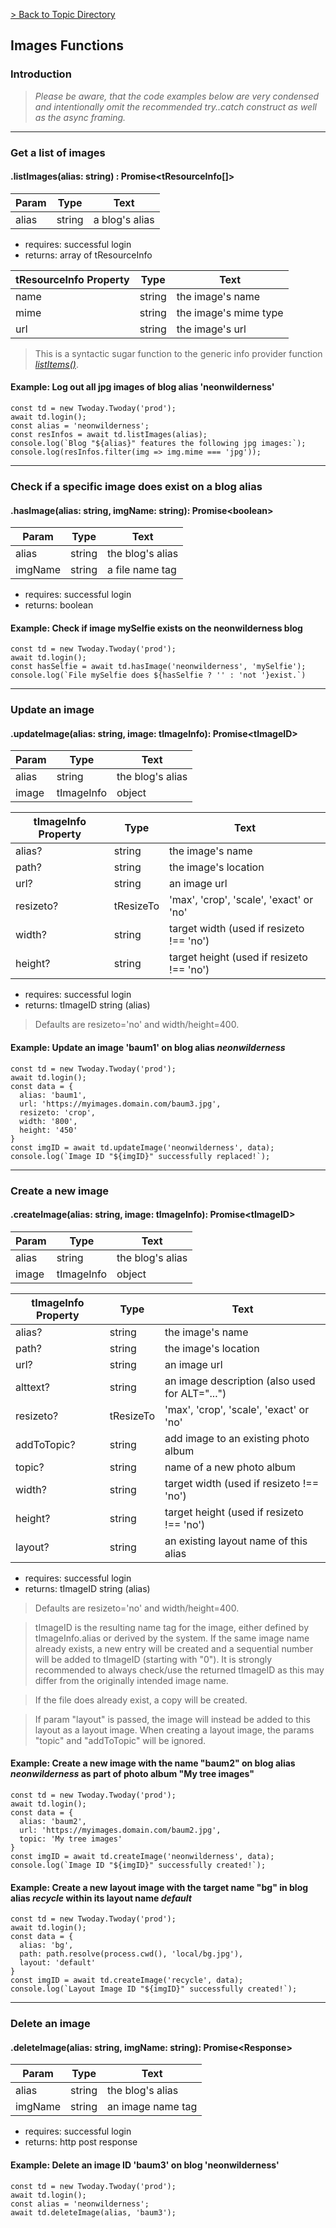 
[> Back to Topic Directory](../README.md#topic-related-class-functions)

## Images Functions
### Introduction

> *Please be aware, that the code examples below are very condensed and intentionally omit the recommended try..catch construct as well as the async framing.*
<hr>

### Get a list of images
#### .listImages(alias: string) : Promise&lt;tResourceInfo[]&gt;

Param | Type | Text
--- | --- | --- 
alias | string | a blog's alias

- requires: successful login
- returns: array of tResourceInfo

tResourceInfo Property | Type | Text
--- | --- | --- 
name | string | the image's name
mime | string | the image's mime type 
url | string | the image's url

> This is a syntactic sugar function to the generic info provider function *[listItems()](./docs/helper.md#get-a-list-of-files-or-images)*.

#### Example: Log out all jpg images of blog alias 'neonwilderness'
```
const td = new Twoday.Twoday('prod');
await td.login();
const alias = 'neonwilderness';
const resInfos = await td.listImages(alias);
console.log(`Blog "${alias}" features the following jpg images:`);
console.log(resInfos.filter(img => img.mime === 'jpg'));
```
<hr>

### Check if a specific image does exist on a blog alias
#### .hasImage(alias: string, imgName: string): Promise&lt;boolean&gt;

Param | Type | Text
--- | --- | --- 
alias | string | the blog's alias
imgName | string | a file name tag

- requires: successful login
- returns: boolean

#### Example: Check if image mySelfie exists on the neonwilderness blog
```
const td = new Twoday.Twoday('prod');
await td.login();
const hasSelfie = await td.hasImage('neonwilderness', 'mySelfie');
console.log(`File mySelfie does ${hasSelfie ? '' : 'not '}exist.`)
```
<hr>

### Update an image
#### .updateImage(alias: string, image: tImageInfo): Promise&lt;tImageID&gt;

Param | Type | Text
--- | --- | --- 
alias | string | the blog's alias
image | tImageInfo | object

tImageInfo Property | Type | Text
--- | --- | --- 
alias? | string | the image's name
path? | string | the image's location
url? | string | an image url
resizeto? | tResizeTo | 'max', 'crop', 'scale', 'exact' or 'no'
width? | string | target width (used if resizeto !== 'no')
height? | string | target height (used if resizeto !== 'no')

- requires: successful login
- returns: tImageID string (alias)

> Defaults are resizeto='no' and width/height=400.

#### Example: Update an image 'baum1' on blog alias *neonwilderness*
```
const td = new Twoday.Twoday('prod');
await td.login();
const data = { 
  alias: 'baum1',
  url: 'https://myimages.domain.com/baum3.jpg',
  resizeto: 'crop',
  width: '800',
  height: '450'
}
const imgID = await td.updateImage('neonwilderness', data);
console.log(`Image ID "${imgID}" successfully replaced!`);
```
<hr>

### Create a new image
#### .createImage(alias: string, image: tImageInfo): Promise&lt;tImageID&gt;

Param | Type | Text
--- | --- | --- 
alias | string | the blog's alias
image | tImageInfo | object

tImageInfo Property | Type | Text
--- | --- | --- 
alias? | string | the image's name
path? | string | the image's location
url? | string | an image url
alttext? | string | an image description (also used for ALT="...")
resizeto? | tResizeTo | 'max', 'crop', 'scale', 'exact' or 'no'
addToTopic? | string | add image to an existing photo album
topic? | string | name of a new photo album
width? | string | target width (used if resizeto !== 'no')
height? | string | target height (used if resizeto !== 'no')
layout? | string | an existing layout name of this alias

- requires: successful login
- returns: tImageID string (alias)

> Defaults are resizeto='no' and width/height=400.

> tImageID is the resulting name tag for the image, either defined by tImageInfo.alias or derived by the system. If the same image name already exists, a new entry will be created and a sequential number will be added to tImageID (starting with "0"). It is strongly recommended to always check/use the returned tImageID as this may differ from the originally intended image name.

> If the file does already exist, a copy will be created.

> If param "layout" is passed, the image will instead be added to this layout as a layout image. When creating a layout image, the params "topic" and "addToTopic" will be ignored.

#### Example: Create a new image with the name "baum2" on blog alias *neonwilderness* as part of photo album "My tree images"
```
const td = new Twoday.Twoday('prod');
await td.login();
const data = { 
  alias: 'baum2',
  url: 'https://myimages.domain.com/baum2.jpg',
  topic: 'My tree images'
}
const imgID = await td.createImage('neonwilderness', data);
console.log(`Image ID "${imgID}" successfully created!`);
```

#### Example: Create a new layout image with the target name "bg" in blog alias *recycle* within its layout name *default*
```
const td = new Twoday.Twoday('prod');
await td.login();
const data = { 
  alias: 'bg',
  path: path.resolve(process.cwd(), 'local/bg.jpg'),
  layout: 'default'
}
const imgID = await td.createImage('recycle', data);
console.log(`Layout Image ID "${imgID}" successfully created!`);
```
<hr>

### Delete an image
#### .deleteImage(alias: string, imgName: string): Promise&lt;Response&gt;

Param | Type | Text
--- | --- | --- 
alias | string | the blog's alias
imgName | string | an image name tag

- requires: successful login
- returns: http post response

#### Example: Delete an image ID 'baum3' on blog 'neonwilderness'
```
const td = new Twoday.Twoday('prod');
await td.login();
const alias = 'neonwilderness';
await td.deleteImage(alias, 'baum3');
```
